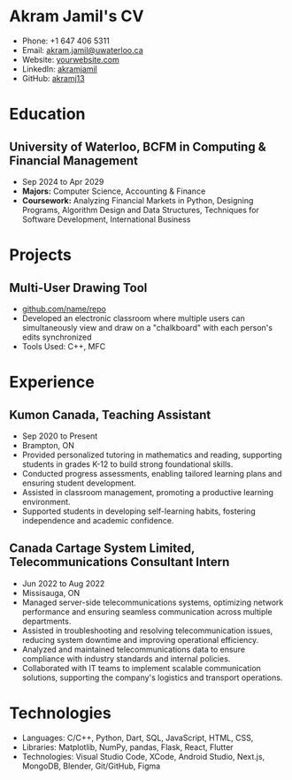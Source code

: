 # Akram Jamil's CV

- Phone: +1 647 406 5311
- Email: [akram.jamil@uwaterloo.ca](mailto:akram.jamil@uwaterloo.ca)
- Website: [yourwebsite.com](https://yourwebsite.com/)
- LinkedIn: [akramjamil](https://linkedin.com/in/akramjamil)
- GitHub: [akramj13](https://github.com/akramj13)


# Education

## University of Waterloo, BCFM in Computing & Financial Management

- Sep 2024 to Apr 2029
- **Majors:** Computer Science, Accounting & Finance
- **Coursework:** Analyzing Financial Markets in Python, Designing Programs, Algorithm Design and Data Structures, Techniques for Software Development, International Business

# Projects

## Multi-User Drawing Tool

- [github.com/name/repo](https://github.com/sinaatalay/rendercv)
- Developed an electronic classroom where multiple users can simultaneously view and draw on a "chalkboard" with each person's edits synchronized
- Tools Used: C++, MFC

# Experience

## Kumon Canada, Teaching Assistant

- Sep 2020 to Present
- Brampton, ON
- Provided personalized tutoring in mathematics and reading, supporting students in grades K-12 to build strong foundational skills.
- Conducted progress assessments, enabling tailored learning plans and ensuring student development.
- Assisted in classroom management, promoting a productive learning environment.
- Supported students in developing self-learning habits, fostering independence and academic confidence.

## Canada Cartage System Limited, Telecommunications Consultant Intern

- Jun 2022 to Aug 2022
- Missisauga, ON
- Managed server-side telecommunications systems, optimizing network performance and ensuring seamless communication across multiple departments.
- Assisted in troubleshooting and resolving telecommunication issues, reducing system downtime and improving operational efficiency.
- Analyzed and maintained telecommunications data to ensure compliance with industry standards and internal policies.
- Collaborated with IT teams to implement scalable communication solutions, supporting the company's logistics and transport operations.

# Technologies

- Languages: C/C++, Python, Dart, SQL, JavaScript, HTML, CSS,
- Libraries: Matplotlib, NumPy, pandas, Flask, React, Flutter
- Technologies: Visual Studio Code, XCode, Android Studio, Next.js, MongoDB, Blender, Git/GitHub, Figma
